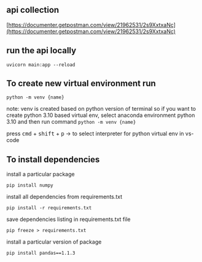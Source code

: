 ## api collection

[https://documenter.getpostman.com/view/21962531/2s9XxtxaNc](https://documenter.getpostman.com/view/21962531/2s9XxtxaNc)

## run the api locally

```
uvicorn main:app --reload
```

## To create new virtual environment run

`python -m venv {name}`

note: venv is created based on python version of terminal
so if you want to create python 3.10 based virtual env,
select anaconda environment python 3.10 and then run command `python -m venv {name}`

press <kbd>cmd</kbd> + <kbd>shift</kbd> + <kbd>p</kbd> -> to select interpreter for python virtual env in vs-code

## To install dependencies

install a particular package

`pip install numpy`

install all dependencies from requirements.txt

`pip install -r requirements.txt`

save dependencies listing in requirements.txt file

`pip freeze > requirements.txt`

install a particular version of package

`pip install pandas==1.1.3`
